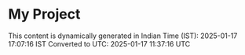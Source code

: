 # My Project

This content is dynamically generated in Indian Time (IST): 2025-01-17 17:07:16 IST
Converted to UTC: 2025-01-17 11:37:16 UTC
